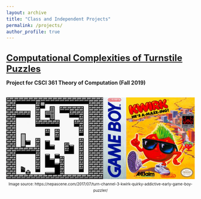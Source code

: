 ```yaml
---
layout: archive
title: "Class and Independent Projects"
permalink: /projects/
author_profile: true
---
```

<br/>
<a href="/files/Kang_Kwirks_Final.pdf" style="font-size:24px;font-weight:bold" >
Computational Complexities of Turnstile Puzzles</a>

**Project for CSCI 361 Theory of Computation (Fall 2019)**<br/>
<br/>
<p align="center">
<img src='/images/kwirk_image.jpeg' width='800'><br/>
<font size="1"> Image source: https://nepascene.com/2017/07/turn-channel-3-kwirk-quirky-addictive-early-game-boy-puzzler/</font> </p>

